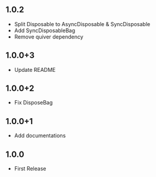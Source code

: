 ## 1.0.2

- Split Disposable to AsyncDisposable & SyncDisposable
- Add SyncDisposableBag
- Remove quiver dependency

## 1.0.0+3

- Update README

## 1.0.0+2

- Fix DisposeBag

## 1.0.0+1

- Add documentations

## 1.0.0

- First Release

